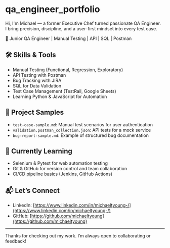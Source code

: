 # qa_engineer_portfolio
Hi, I'm Michael — a former Executive Chef turned passionate QA Engineer.  
I bring precision, discipline, and a user-first mindset into every test case.

🎯 Junior QA Engineer | Manual Testing | API | SQL | Postman


## 🛠️ Skills & Tools
- Manual Testing (Functional, Regression, Exploratory)
- API Testing with Postman
- Bug Tracking with JIRA
- SQL for Data Validation
- Test Case Management (TestRail, Google Sheets)
- Learning Python & JavaScript for Automation

## 📁 Project Samples
- `test-case-sample.md`: Manual test scenarios for user authentication
- `validation.postman_collection.json`: API tests for a mock service
- `bug-report-sample.md`: Example of structured bug documentation

## 🧠 Currently Learning
- Selenium & Pytest for web automation testing
- Git & GitHub for version control and team collaboration
- CI/CD pipeline basics (Jenkins, GitHub Actions)

## 📬 Let’s Connect
- LinkedIn: [https://www.linkedin.com/in/michaeltyoung-/](https://www.linkedin.com/in/michaeltyoung-/)
- GitHub: [https://github.com/michaeltyoung](https://github.com/michaeltyoung)

---

Thanks for checking out my work. I’m always open to collaborating or feedback!
